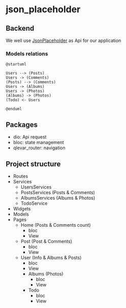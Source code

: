 # json_placeholder

## Backend

We well use [JsonPlaceholder](https://jsonplaceholder.typicode.com) as Api for our application

### Models relations

```plantuml
@startuml

Users --> (Posts)
Users -> (Comments)
(Posts) --> (Comments)
Users -> (Albums)
Users -> (Photos)
(Albums) -> (Photos)
(Todo) <- Users

@enduml
```

## Packages

- dio: Api request
- bloc: state management
- qlevar_router: navigation

## Project structure

- Routes
- Services
  - UsersServices
  - PostsServices (Posts & Comments)
  - AlbumsServices (Albums & Photos)
  - TodoService
- Widgets
- Models
- Pages
  - Home (Posts & Comments count)
    - bloc
    - View
  - Post (Post & Comments)
    - bloc
    - View
  - User (Info & Albums & Posts)
    - bloc
    - View
    - Albums (Photos)
      - bloc
      - View
    - Todo
      - bloc
      - View

